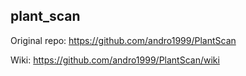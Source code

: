 ## plant_scan

Original repo: https://github.com/andro1999/PlantScan

Wiki: https://github.com/andro1999/PlantScan/wiki
